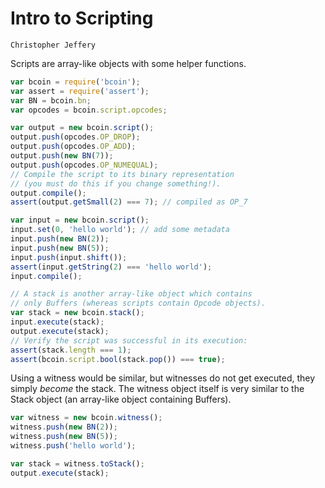 # Intro to Scripting

```post-author
Christopher Jeffery
```

Scripts are array-like objects with some helper functions.

```javascript
var bcoin = require('bcoin');
var assert = require('assert');
var BN = bcoin.bn;
var opcodes = bcoin.script.opcodes;

var output = new bcoin.script();
output.push(opcodes.OP_DROP);
output.push(opcodes.OP_ADD);
output.push(new BN(7));
output.push(opcodes.OP_NUMEQUAL);
// Compile the script to its binary representation
// (you must do this if you change something!).
output.compile();
assert(output.getSmall(2) === 7); // compiled as OP_7

var input = new bcoin.script();
input.set(0, 'hello world'); // add some metadata
input.push(new BN(2));
input.push(new BN(5));
input.push(input.shift());
assert(input.getString(2) === 'hello world');
input.compile();

// A stack is another array-like object which contains
// only Buffers (whereas scripts contain Opcode objects).
var stack = new bcoin.stack();
input.execute(stack);
output.execute(stack);
// Verify the script was successful in its execution:
assert(stack.length === 1);
assert(bcoin.script.bool(stack.pop()) === true);
```

Using a witness would be similar, but witnesses do not get executed, they
simply _become_ the stack. The witness object itself is very similar to the
Stack object (an array-like object containing Buffers).

```javascript
var witness = new bcoin.witness();
witness.push(new BN(2));
witness.push(new BN(5));
witness.push('hello world');

var stack = witness.toStack();
output.execute(stack);
```

